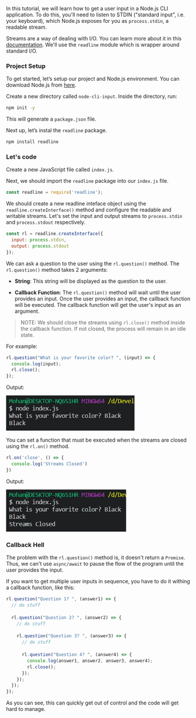 In this tutorial, we will learn how to get a user input in a Node.js CLI application. To do this, you'll need to listen to STDIN ("standard input", i.e. your keyboard), which Node.js exposes for you as `process.stdin`, a readable stream.

Streams are a way of dealing with I/O. You can learn more about it in this [documentation](https://nodejs.org/api/stream.html). We'll use the `readline` module which is wrapper around standard I/O.

### Project Setup

To get started, let’s setup our project and Node.js environment. You can download Node.js from [here](https://nodejs.org/en/).

Create a new directory called `node-cli-input`. Inside the directory, run:

```bash
npm init -y
```

This will generate a `package.json` file.

Next up, let’s instal the `readline` package.

```bash
npm install readline
```

### Let's code

Create a new JavaScript file called `index.js`.

Next, we should import the `readline` package into our `index.js` file.

```JavaScript
const readline = require('readline');
```

We should create a new readline inteface object using the `readline.createInterface()` method and configure the readable and writable streams. Let's set the input and output streams to `process.stdin` and `process.stdout` respectively.

```JavaScript
const rl = readline.createInterface({
  input: process.stdin,
  output: process.stdout
});
```

We can ask a question to the user using the `rl.question()` method. The `rl.question()` method takes 2 arguments:

- **String**: This string will be displayed as the question to the user.

- **Callback Function**: The `rl.question()` method will wait until the user provides an input. Once the user provides an input, the callback function will be executed. The callback function will get the user's input as an argument.

> NOTE: We should close the streams using `rl.close()` method inside the callback function. If not closed, the process will remain in an idle state.

For example:

```JavaScript
rl.question("What is your favorite color? ", (input) => {
  console.log(input);
  rl.close();
});
```

Output:

![Simple Question Output](question_example.png)

You can set a function that must be executed when the streams are closed using the `rl.on()` method.

```JavaScript
rl.on('close', () => {
  console.log('Streams Closed')
})
```

Output:

![Close Streams](streams_closed.png)

### Callback Hell

The problem with the `rl.question()` method is, it doesn't return a `Promise`. Thus, we can't use `async/await` to pause the flow of the program until the user provides the input.

If you want to get multiple user inputs in sequence, you have to do it withing a callback function, like this:

```JavaScript
rl.question("Question 1? ", (answer1) => {
  // do stuff

  rl.question("Question 2? ", (answer2) => {
    // do stuff

    rl.question("Question 3? ", (answer3) => {
      // do stuff

      rl.question("Question 4? ", (answer4) => {
        console.log(answer1, answer2, answer3, answer4);
        rl.close();
      });
    });
  });
});
```

As you can see, this can quickly get out of control and the code will get hard to manage.